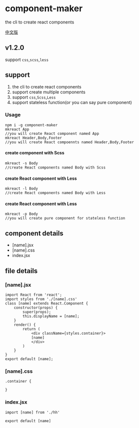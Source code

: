# component-maker

the cli to create react components

[中文版](https://github.com/caoshining/component-maker/blob/master/README-zh.md)

## v1.2.0

support `css`,`scss`,`less`

## support

1. the cli to create react components
2. support create multiple components
3. support `css`,`Scss`,`Less`
4. support stateless function(or you can say pure component)
### Usage

```
npm i -g component-maker
mkreact App
//you will create React component named App
mkreact Header,Body,Footer
//you will create React compoennts named Header,Body,Footer
```

#### create component with Scss
```
mkreact -s Body
//create React components named Body with Scss
```
#### create React component with Less
```
mkreact -l Body
//create React components named Body with Less
```

#### create React component with Less
```
mkreact -p Body
//you will create pure component for stateless function
```

## component details


- [name].jsx
- [name].css
- index.jsx

## file details

### [name].jsx

```
import React from 'react';
import styles from './[name].css'
class [name] extends React.Component {
    constructor(props) {
        super(props);
        this.displayName = [name];
    }
    render() {
        return (
            <div className={styles.container}>
            [name]
            </div>
        )
    }
}
export default [name];
```

### [name].css

```
.container {
  
}
```

### index.jsx

```
import [name] from './hh'

export default [name]
```
